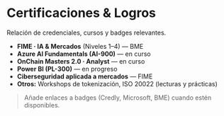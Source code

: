 # Certificaciones & Logros

Relación de credenciales, cursos y badges relevantes.

- **FIME · IA & Mercados** (Niveles 1–4) — BME
- **Azure AI Fundamentals (AI-900)** — en curso
- **OnChain Masters 2.0 · Analyst** — en curso
- **Power BI (PL-300)** — en progreso
- **Ciberseguridad aplicada a mercados** — FIME
- **Otros:** Workshops de tokenización, ISO 20022 (lecturas y prácticas)

> Añade enlaces a badges (Credly, Microsoft, BME) cuando estén disponibles.

